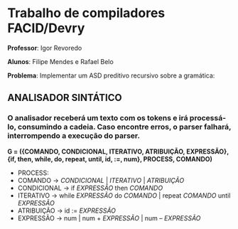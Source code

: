 # Trabalho de compiladores FACID/Devry
**Professor**: Igor Revoredo

**Alunos**: Filipe Mendes e Rafael Belo

**Problema**: Implementar um ASD preditivo recursivo sobre a gramática:

## ANALISADOR SINTÁTICO

### O analisador receberá um texto com os tokens e irá processá-lo, consumindo a cadeia. Caso encontre erros, o parser falhará, interrompendo a execução do parser.

**G = ({COMANDO, CONDICIONAL, ITERATIVO, ATRIBUIÇÃO, EXPRESSÃO}, {if, then, while, do, repeat, until, id, :=, num}, PROCESS, COMANDO)**

 * PROCESS:
 * COMANDO     -> *CONDICIONAL* | *ITERATIVO* | *ATRIBUIÇÃO*
 * CONDICIONAL -> if *EXPRESSÃO* then *COMANDO*
 * ITERATIVO   -> while *EXPRESSÃO* do *COMANDO* | repeat *COMANDO* until *EXPRESSÃO*
 * ATRIBUIÇÃO  -> id := *EXPRESSÃO*
 * EXPRESSÃO   -> num | num + *EXPRESSÃO* | num – *EXPRESSÃO*

